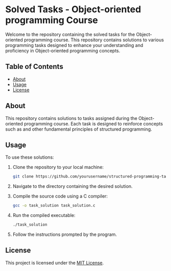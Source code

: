 # Solved Tasks - Object-oriented programming Course

Welcome to the repository containing the solved tasks for the Object-oriented programming course. This repository contains solutions to various programming tasks designed to enhance your understanding and proficiency in Object-oriented programming concepts.

## Table of Contents

- [About](#about)
- [Usage](#usage)
- [License](#license)

## About

This repository contains solutions to tasks assigned during the Object-oriented programming course. Each task is designed to reinforce concepts such as and other fundamental principles of structured programming.

## Usage

To use these solutions:

1. Clone the repository to your local machine:

   ```bash
   git clone https://github.com/yourusername/structured-programming-tasks.git
   ```

2. Navigate to the directory containing the desired solution.

3. Compile the source code using a C compiler:

   ```bash
   gcc -o task_solution task_solution.c
   ```

4. Run the compiled executable:

   ```bash
   ./task_solution
   ```

5. Follow the instructions prompted by the program.

## License

This project is licensed under the [MIT License](LICENSE).
